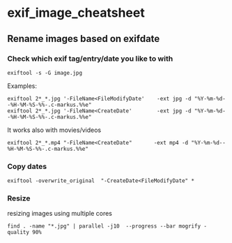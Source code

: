# exif_image_cheatsheet


## Rename images based on exifdate
### Check which exif tag/entry/date you like to with
```
exiftool -s -G image.jpg
```
Examples:
```
exiftool 2*_*.jpg '-FileName<FileModifyDate'    -ext jpg -d "%Y-%m-%d--%H-%M-%S-%%-.c-markus.%%e"
exiftool 2*_*.jpg '-FileName<CreateDate'        -ext jpg -d "%Y-%m-%d--%H-%M-%S-%%-.c-markus.%%e"
```
It works also with movies/videos
```
exiftool 2*_*.mp4 "-FileName<CreateDate"       -ext mp4 -d "%Y-%m-%d--%H-%M-%S-%%-.c-markus.%%e"
```
### Copy dates
```
exiftool -overwrite_original  "-CreateDate<FileModifyDate" *
```
### Resize
resizing images using multiple cores
```
find . -name "*.jpg" | parallel -j10  --progress --bar mogrify -quality 90%
```
